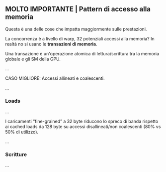 ## MOLTO IMPORTANTE | Pattern di accesso alla memoria
Questa è una delle cose che impatta maggiormente sulle prestazioni.

La concorrenza è a livello di warp, 32 potenziali accessi alla memoria? In realtà no si usano le **transazioni di memoria**.

Una transazione è un'operazione atomica di lettura/scrittura tra la memoria globale e gli SM della GPU.

...

CASO MIGLIORE: Accessi allineati e coalescenti. 

...

### Loads
...

I caricamenti “fine-grained” a 32 byte riducono lo spreco di banda rispetto ai cached loads da 128 byte su accessi disallineati/non coalescenti (80% vs 50% di utilizzo).

...

### Scritture
...